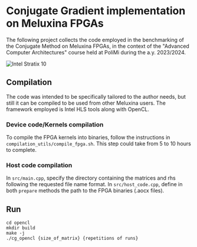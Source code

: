 # Conjugate Gradient implementation on Meluxina FPGAs

The following project collects the code employed in the benchmarking of the Conjugate Method on Meluxina FPGAs,
in the context of the "Advanced Computer Architectures" course held at PoliMi during the a.y. 2023/2024.


![Intel Stratix 10](https://www.intel.com/content/dam/www/central-libraries/us/en/images/stratix10mxboardtop.jpg.rendition.intel.web.864.486.jpg "Intel Stratix 10")

## Compilation
The code was intended to be specifically tailored to the author needs, but still it can be compiled to be used from other Meluxina users.
The framework employed is Intel HLS tools along with OpenCL.

### Device code/Kernels compilation
To compile the FPGA kernels into binaries, follow the instructions in `compilation_utils/compile_fpga.sh`. This step could take from 5 to 10 hours to complete.

### Host code compilation
In `src/main.cpp`, specify the directory containing the matrices and rhs following the requested file name format. In `src/host_code.cpp`, define in both `prepare` methods the path to the FPGA binaries (.aocx files).

## Run 
```
cd opencl
mkdir build
make -j
./cg_opencl {size_of_matrix} {repetitions of runs}
```
